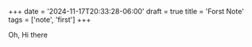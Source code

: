 +++
date = '2024-11-17T20:33:28-06:00'
draft = true
title = 'Forst Note'
tags = ['note', 'first']
+++

Oh, Hi there
